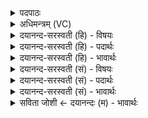 <details><summary>पदपाठः</summary>

सम्। वर्च॑सा। पय॑सा। सम्। त॒नूभिः॑। अग॑न्महि। मन॑सा। सम्। शि॒वेन॑। त्वष्टा॑। सु॒दत्र॒ इति॑ सु॒ऽदत्रः॑। वि। द॒धा॒तु॒। रायः॑। अनु॑। मा॒र्ष्टु॒। त॒न्वः᳕। यत्। विलि॑ष्ट॒मिति॒ विऽलि॑ष्टम्। २४।
</details>

<details><summary>अधिमन्त्रम् (VC)</summary>

- त्वष्टा देवता
- वामदेव ऋषिः
- विराट् त्रिष्टुप्
- धैवतः
</details>

<details><summary>दयानन्द-सरस्वती (हि) - विषयः</summary>

उक्त यज्ञ से हम लोग किस-किस पदार्थ को प्राप्त होते हैं, सो अगले मन्त्र में प्रकाशित किया है ॥
</details>

<details><summary>दयानन्द-सरस्वती (हि) - पदार्थः</summary>

पदार्थान्वयभाषाः -  हम लोग पुरुषार्थी होकर (वर्चसा) जिस में सब पदार्थ प्रकाशित होते हैं, उस वेद का पढ़ना वा (पयसा) जिससे पदार्थों को जानते हैं, उस ज्ञान (मनसा) जिससे सब व्यवहार विचारे जाते हैं, उस अन्तःकरण (शिवेन) सब सुख और (तनूभिः) जिन में विपुल सुख प्राप्त होते हैं, उन शरीरों के साथ (रायः) श्रेष्ठ विद्या और चक्रवर्त्तिराज्य आदि धनों को (समगन्महि) अच्छी प्रकार प्राप्त हों सो (सुदत्रः) अच्छी प्रकार सुख देने और (त्वष्टा) दुःखों तथा प्रलय के समय सब पदार्थों को सूक्ष्म करनेवाला ईश्वर कृपा करके हमारे लिये (रायः) उक्त विद्या आदि पदार्थों को (संविदधातु) अच्छी प्रकार विधान करे और हमारे (तन्वः) शरीर को (यत्) जितनी (विलिष्टम्) व्यवहारों की सिद्धि करने की परिपूर्णता है, उसे (समनुमार्ष्टु) अच्छी प्रकार निरन्तर शुद्ध करे ॥२४॥
</details>

<details><summary>दयानन्द-सरस्वती (हि) - भावार्थः</summary>

भावार्थभाषाः -  मनुष्यों को सब कामना परिपूर्ण करनेवाले परमेश्वर की आज्ञा पालन करके और अच्छी प्रकार पुरुषार्थ से विद्या का अध्ययन, विज्ञान, शरीर का बल, मन की शुद्धि, कल्याण की सिद्धि तथा उत्तम से उत्तम लक्ष्मी की प्राप्ति सदैव करनी चाहिये। इस सम्पूर्ण यज्ञ की धारणा वा उन्नति से सब सुखों को प्राप्त होके औरों को सुख प्राप्त कराना चाहिये तथा सब व्यवहार और पदार्थों को नित्य शुद्ध करना चाहिये ॥२४॥
</details>

<details><summary>दयानन्द-सरस्वती (सं) - विषयः</summary>

तेन यज्ञेन वयं किं किं प्राप्नुम इत्युपदिश्यते ॥
</details>

<details><summary>दयानन्द-सरस्वती (सं) - पदार्थः</summary>

पदार्थान्वयभाषाः -  वयं यस्य कृपया वर्च्चसा पयसा मनसा शिवेन तनूभिश्च सह रायः समगन्महि। सुदत्रस्त्वष्टेश्वरः कृपयाऽस्मभ्यं रायः संविदधातु यदस्माकं तन्वो विलिष्टं तत्समनुमार्ष्टु ॥२४॥
</details>

<details><summary>दयानन्द-सरस्वती (सं) - भावार्थः</summary>

भावार्थभाषाः -  मनुष्यैः सर्वकामप्रदस्येश्वरस्याज्ञापालनसम्यक्पुरुषार्थाभ्यां विद्याध्ययनं, विज्ञानं, शरीरबलं, मनःशुद्धिः, कल्याणसिद्धिः, सर्वोत्तमश्रीप्राप्तिश्च सदैव कार्य्या। तथा सर्वे व्यवहाराः पदार्थाश्च नित्यं शुद्धा भावनीयाः ॥२४॥
</details>

<details><summary>सविता जोशी ← दयानन्दः (म) - भावार्थः</summary>

भावार्थभाषाः -  माणसांनी सर्व कामना पूर्ण करणाऱ्या ईश्वराच्या आज्ञेचे पालन केले पाहिजे व चांगल्या प्रकारे पुरुषार्थ करून विद्येचे अध्ययन, विज्ञान, शारीरिक सामर्थ्य, मनःशुद्धी, कल्याणाची प्राप्ती करून घेऊन उत्तम लक्ष्मी मिळविली पाहिजे. याप्रमाणे उपरोक्त यज्ञ करावा व उन्नती करून सर्व सुख प्राप्त करून घ्यावे. तसेच इतरांनाही सुखी करावे. सर्व पदार्थ व सर्व व्यवहार नेहमी शुद्ध ठेवावेत.
</details>